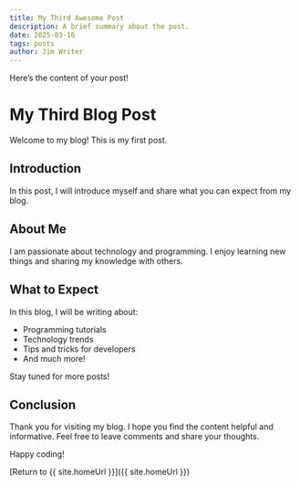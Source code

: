 ```yaml
---
title: My Third Awesome Post
description: A brief summary about the post.
date: 2025-03-16
tags: posts
author: Jim Writer
---
```

Here’s the content of your post!


# My Third Blog Post

Welcome to my blog! This is my first post.

## Introduction

In this post, I will introduce myself and share what you can expect from my blog.

## About Me

I am passionate about technology and programming. I enjoy learning new things and sharing my knowledge with others.

## What to Expect

In this blog, I will be writing about:
- Programming tutorials
- Technology trends
- Tips and tricks for developers
- And much more!

Stay tuned for more posts!

## Conclusion

Thank you for visiting my blog. I hope you find the content helpful and informative. Feel free to leave comments and share your thoughts.

Happy coding!

[Return to {{ site.homeUrl }}]({{ site.homeUrl }})


